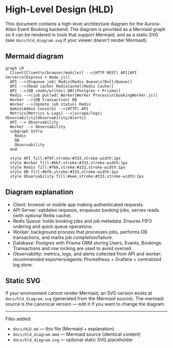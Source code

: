 # High-Level Design (HLD)

This document contains a high-level architecture diagram for the Aurora-Atlan Event Booking backend. The diagram is provided as a Mermaid graph so it can be rendered in tools that support Mermaid, and as a static SVG (see `docs/hld_diagram.svg` if your viewer doesn't render Mermaid).

## Mermaid diagram

```mermaid
graph LR
  Client[Client\n(browser/mobile)] -->|HTTP REST| API[API Server\n(Express + Node.js)]
  API -->|Enqueue job| Redis[Redis Queue\n(Bull/Queue)]
  API -->|Read cache| RedisCache[(Redis Cache)]
  API -->|DB reads/writes| DB[(Postgres + Prisma)]
  Redis -->|job pulled| Worker[Worker Process\n(bookingWorker.js)]
  Worker -->|DB transaction| DB
  Worker -->|Update job status| Redis
  Admin[Admin Console] -->|HTTP| API
  Metrics[Metrics & Logs] -->|scrape/logs| Observability[Observability/Alerts]
  API --> Observability
  Worker --> Observability
  subgraph Infra
    Redis
    DB
    Observability
  end

  style API fill:#f9f,stroke:#333,stroke-width:1px
  style Worker fill:#bbf,stroke:#333,stroke-width:1px
  style Redis fill:#f66,stroke:#333,stroke-width:1px
  style DB fill:#6f6,stroke:#333,stroke-width:1px
  style Observability fill:#eee,stroke:#333,stroke-width:1px

```

## Diagram explanation

- Client: browser or mobile app making authenticated requests.
- API Server: validates requests, enqueues booking jobs, serves reads (with optional Redis cache).
- Redis Queue: holds booking jobs and job metadata. Ensures FIFO ordering and quick queue operations.
- Worker: background process that processes jobs, performs DB transactions, and marks job completion/failure.
- Database: Postgres with Prisma ORM storing Users, Events, Bookings. Transactions and row locking are used to avoid oversell.
- Observability: metrics, logs, and alerts collected from API and worker; recommended exporters/agents: Prometheus + Grafana + centralized log store.

## Static SVG

If your environment cannot render Mermaid, an SVG version exists at `docs/hld_diagram.svg` (generated from the Mermaid source). The mermaid source is the canonical version — edit it if you want to change the diagram.

---

Files added:
- `docs/HLD.md` — this file (Mermaid + explanation)
- `docs/hld_diagram.mmd` — Mermaid source (identical content)
- `docs/hld_diagram.svg` — optional static SVG placeholder

